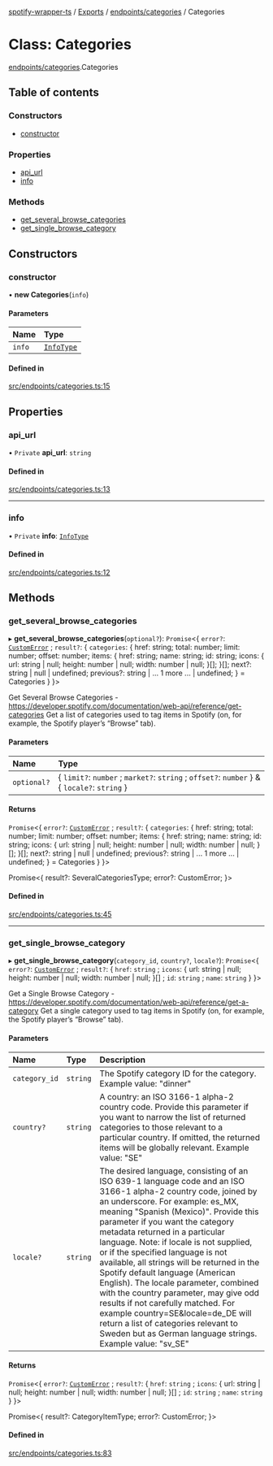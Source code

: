 [spotify-wrapper-ts](../README.md) / [Exports](../modules.md) / [endpoints/categories](../modules/endpoints_categories.md) / Categories

# Class: Categories

[endpoints/categories](../modules/endpoints_categories.md).Categories

## Table of contents

### Constructors

- [constructor](endpoints_categories.Categories.md#constructor)

### Properties

- [api\_url](endpoints_categories.Categories.md#api_url)
- [info](endpoints_categories.Categories.md#info)

### Methods

- [get\_several\_browse\_categories](endpoints_categories.Categories.md#get_several_browse_categories)
- [get\_single\_browse\_category](endpoints_categories.Categories.md#get_single_browse_category)

## Constructors

### constructor

• **new Categories**(`info`)

#### Parameters

| Name | Type |
| :------ | :------ |
| `info` | [`InfoType`](../modules/models_client.md#infotype) |

#### Defined in

[src/endpoints/categories.ts:15](https://github.com/XzavierDunn/spotify-wrapper-ts/blob/7ece3b9/src/endpoints/categories.ts#L15)

## Properties

### api\_url

• `Private` **api\_url**: `string`

#### Defined in

[src/endpoints/categories.ts:13](https://github.com/XzavierDunn/spotify-wrapper-ts/blob/7ece3b9/src/endpoints/categories.ts#L13)

___

### info

• `Private` **info**: [`InfoType`](../modules/models_client.md#infotype)

#### Defined in

[src/endpoints/categories.ts:12](https://github.com/XzavierDunn/spotify-wrapper-ts/blob/7ece3b9/src/endpoints/categories.ts#L12)

## Methods

### get\_several\_browse\_categories

▸ **get_several_browse_categories**(`optional?`): `Promise`<{ `error?`: [`CustomError`](../modules/models_client.md#customerror) ; `result?`: { `categories`: { href: string; total: number; limit: number; offset: number; items: { href: string; name: string; id: string; icons: { url: string \| null; height: number \| null; width: number \| null; }[]; }[]; next?: string \| null \| undefined; previous?: string \| ... 1 more ... \| undefined; } = Categories }  }\>

Get Several Browse Categories - https://developer.spotify.com/documentation/web-api/reference/get-categories
Get a list of categories used to tag items in Spotify (on, for example, the Spotify player’s “Browse” tab).

#### Parameters

| Name | Type |
| :------ | :------ |
| `optional?` | { `limit?`: `number` ; `market?`: `string` ; `offset?`: `number`  } & { `locale?`: `string`  } |

#### Returns

`Promise`<{ `error?`: [`CustomError`](../modules/models_client.md#customerror) ; `result?`: { `categories`: { href: string; total: number; limit: number; offset: number; items: { href: string; name: string; id: string; icons: { url: string \| null; height: number \| null; width: number \| null; }[]; }[]; next?: string \| null \| undefined; previous?: string \| ... 1 more ... \| undefined; } = Categories }  }\>

Promise<{
result?: SeveralCategoriesType;
error?: CustomError;
}>

#### Defined in

[src/endpoints/categories.ts:45](https://github.com/XzavierDunn/spotify-wrapper-ts/blob/7ece3b9/src/endpoints/categories.ts#L45)

___

### get\_single\_browse\_category

▸ **get_single_browse_category**(`category_id`, `country?`, `locale?`): `Promise`<{ `error?`: [`CustomError`](../modules/models_client.md#customerror) ; `result?`: { `href`: `string` ; `icons`: { url: string \| null; height: number \| null; width: number \| null; }[] ; `id`: `string` ; `name`: `string`  }  }\>

Get a Single Browse Category - https://developer.spotify.com/documentation/web-api/reference/get-a-category
Get a single category used to tag items in Spotify (on, for example, the Spotify player’s “Browse” tab).

#### Parameters

| Name | Type | Description |
| :------ | :------ | :------ |
| `category_id` | `string` | The Spotify category ID for the category. Example value: "dinner" |
| `country?` | `string` | A country: an ISO 3166-1 alpha-2 country code. Provide this parameter if you want to narrow the list of returned categories to those relevant to a particular country. If omitted, the returned items will be globally relevant. Example value: "SE" |
| `locale?` | `string` | The desired language, consisting of an ISO 639-1 language code and an ISO 3166-1 alpha-2 country code, joined by an underscore. For example: es_MX, meaning "Spanish (Mexico)". Provide this parameter if you want the category metadata returned in a particular language. Note: if locale is not supplied, or if the specified language is not available, all strings will be returned in the Spotify default language (American English). The locale parameter, combined with the country parameter, may give odd results if not carefully matched. For example country=SE&locale=de_DE will return a list of categories relevant to Sweden but as German language strings. Example value: "sv_SE" |

#### Returns

`Promise`<{ `error?`: [`CustomError`](../modules/models_client.md#customerror) ; `result?`: { `href`: `string` ; `icons`: { url: string \| null; height: number \| null; width: number \| null; }[] ; `id`: `string` ; `name`: `string`  }  }\>

Promise<{
result?: CategoryItemType;
error?: CustomError;
}>

#### Defined in

[src/endpoints/categories.ts:83](https://github.com/XzavierDunn/spotify-wrapper-ts/blob/7ece3b9/src/endpoints/categories.ts#L83)
